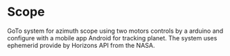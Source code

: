 # Scope

GoTo system for azimuth scope using two motors controls by a arduino and configure with a mobile app Android for tracking planet.
The system uses ephemerid provide by Horizons API from the NASA.
